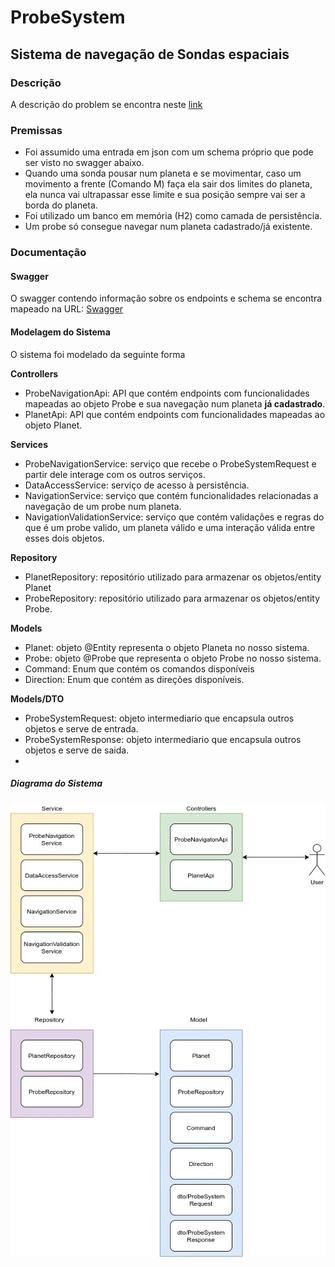 # ProbeSystem
## Sistema de navegação de Sondas espaciais

### Descrição

A descrição do problem se encontra neste [link](https://gist.github.com/elo7-developer/1a40c96a5d062b69f02c)

### Premissas

- Foi assumido uma entrada em json com um schema próprio que pode ser visto no swagger abaixo.
- Quando uma sonda pousar num planeta e se movimentar, caso um movimento a frente (Comando M) faça ela sair dos limites do planeta, ela nunca vai ultrapassar esse limite e sua posição sempre vai ser a borda do planeta.
- Foi utilizado um banco em memória (H2) como camada de persistência.
- Um probe só consegue navegar num planeta cadastrado/já existente.

### Documentação

#### Swagger

O swagger contendo informação sobre os endpoints e schema se encontra mapeado na URL: [Swagger](http://localhost:8080/swagger-ui/index.html?configUrl=/v3/api-docs/swagger-config)

#### Modelagem do Sistema

O sistema foi modelado da seguinte forma

**Controllers**
- ProbeNavigationApi: API que contém endpoints com funcionalidades mapeadas ao objeto Probe e sua navegação num planeta **já cadastrado**.
- PlanetApi: API que contém endpoints com funcionalidades mapeadas ao objeto Planet.

**Services**
- ProbeNavigationService: serviço que recebe o ProbeSystemRequest e partir dele interage com os outros serviços.
- DataAccessService: serviço de acesso à persistência.
- NavigationService: serviço que contém funcionalidades relacionadas a navegação de um probe num planeta.
- NavigationValidationService: serviço que contém validações e regras do que é um probe valido, um planeta válido e uma interação válida entre esses dois objetos.

**Repository**
- PlanetRepository: repositório utilizado para armazenar os objetos/entity Planet
- ProbeRepository: repositório utilizado para armazenar os objetos/entity Probe.

**Models**
- Planet: objeto @Entity representa o objeto Planeta no nosso sistema.
- Probe: objeto @Probe que representa o objeto Probe no nosso sistema.
- Command: Enum que contém os comandos disponíveis
- Direction: Enum que contém as direções disponíveis.

**Models/DTO**
- ProbeSystemRequest: objeto intermediario que encapsula outros objetos e serve de entrada.
- ProbeSystemResponse: objeto intermediario que encapsula outros objetos e serve de saida.
- 
##### Diagrama do Sistema

![Diagrama Probe System](./docs/images/ProbeSystem.jpg "Diagrama do ProbeSystem")

